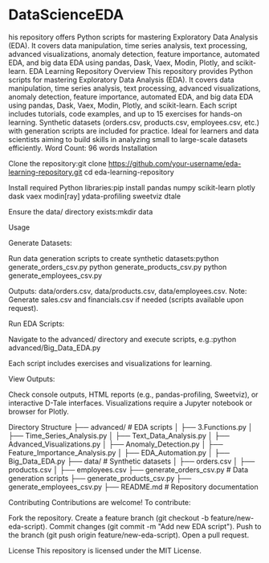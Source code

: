 # DataScienceEDA
his repository offers Python scripts for mastering Exploratory Data Analysis (EDA). It covers data manipulation, time series analysis, text processing, advanced visualizations, anomaly detection, feature importance, automated EDA, and big data EDA using pandas, Dask, Vaex, Modin, Plotly, and scikit-learn. 
EDA Learning Repository
Overview
This repository provides Python scripts for mastering Exploratory Data Analysis (EDA). It covers data manipulation, time series analysis, text processing, advanced visualizations, anomaly detection, feature importance, automated EDA, and big data EDA using pandas, Dask, Vaex, Modin, Plotly, and scikit-learn. Each script includes tutorials, code examples, and up to 15 exercises for hands-on learning. Synthetic datasets (orders.csv, products.csv, employees.csv, etc.) with generation scripts are included for practice. Ideal for learners and data scientists aiming to build skills in analyzing small to large-scale datasets efficiently.
Word Count: 96 words
Installation

Clone the repository:git clone https://github.com/your-username/eda-learning-repository.git
cd eda-learning-repository


Install required Python libraries:pip install pandas numpy scikit-learn plotly dask vaex modin[ray] ydata-profiling sweetviz dtale


Ensure the data/ directory exists:mkdir data



Usage

Generate Datasets:

Run data generation scripts to create synthetic datasets:python generate_orders_csv.py
python generate_products_csv.py
python generate_employees_csv.py


Outputs: data/orders.csv, data/products.csv, data/employees.csv.
Note: Generate sales.csv and financials.csv if needed (scripts available upon request).


Run EDA Scripts:

Navigate to the advanced/ directory and execute scripts, e.g.:python advanced/Big_Data_EDA.py


Each script includes exercises and visualizations for learning.


View Outputs:

Check console outputs, HTML reports (e.g., pandas-profiling, Sweetviz), or interactive D-Tale interfaces.
Visualizations require a Jupyter notebook or browser for Plotly.



Directory Structure
├── advanced/                    # EDA scripts
│   ├── 3.Functions.py
│   ├── Time_Series_Analysis.py
│   ├── Text_Data_Analysis.py
│   ├── Advanced_Visualizations.py
│   ├── Anomaly_Detection.py
│   ├── Feature_Importance_Analysis.py
│   ├── EDA_Automation.py
│   ├── Big_Data_EDA.py
├── data/                        # Synthetic datasets
│   ├── orders.csv
│   ├── products.csv
│   ├── employees.csv
├── generate_orders_csv.py       # Data generation scripts
├── generate_products_csv.py
├── generate_employees_csv.py
├── README.md                    # Repository documentation

Contributing
Contributions are welcome! To contribute:

Fork the repository.
Create a feature branch (git checkout -b feature/new-eda-script).
Commit changes (git commit -m "Add new EDA script").
Push to the branch (git push origin feature/new-eda-script).
Open a pull request.

License
This repository is licensed under the MIT License.
